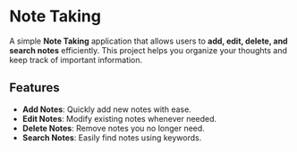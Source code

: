 # Note Taking

A simple **Note Taking** application that allows users to **add, edit, delete, and search notes** efficiently. This project helps you organize your thoughts and keep track of important information.

## Features
- **Add Notes**: Quickly add new notes with ease.
- **Edit Notes**: Modify existing notes whenever needed.
- **Delete Notes**: Remove notes you no longer need.
- **Search Notes**: Easily find notes using keywords.
